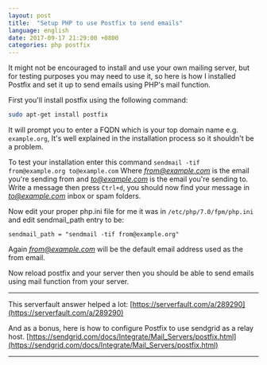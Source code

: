 ```yaml
---
layout: post
title:  "Setup PHP to use Postfix to send emails"
language: english
date: 2017-09-17 21:29:00 +0800
categories: php postfix
---
```


It might not be encouraged to install and use your own mailing server, but for testing purposes you may need to use it, so here is how I installed Postfix and set it up to send emails using PHP's mail function.

First you'll install postfix using the following command:

```bash
sudo apt-get install postfix
```

It will prompt you to enter a FQDN which is your top domain name e.g. `example.org`, It's well explained in the installation process so it shouldn't be a problem.
<!--description-->

To test your installation enter this command `sendmail -tif from@example.org to@example.com` Where *from@example.com* is the email you're sending from and *to@example.com* is the email you're sending to.
Write a message then press `Ctrl+d`, you should now find your message in *to@example.com* inbox or spam folders.

Now edit your proper php.ini file for me it was in `/etc/php/7.0/fpm/php.ini` and edit sendmail_path entry to be:

```
sendmail_path = "sendmail -tif from@example.org"
```

Again *from@example.com* will be the default email address used as the from email.

Now reload postfix and your server then you should be able to send emails using mail function from your server.

-----------
This serverfault answer helped a lot:
[https://serverfault.com/a/289290](https://serverfault.com/a/289290)

And as a bonus, here is how to configure Postfix to use sendgrid as a relay host.
[https://sendgrid.com/docs/Integrate/Mail_Servers/postfix.html](https://sendgrid.com/docs/Integrate/Mail_Servers/postfix.html)

----------